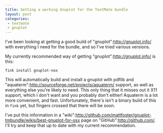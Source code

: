 ```yaml
--- 
title: Getting a working Gnuplot for the TextMate bundle
layout: post
categories: 
 - textmate
 - gnuplot
---
```

I've been looking at getting a good build of "gnuplot":http://gnuplot.info/ with everything I need for the bundle, and so I've tried various versions. 

My currently recommended way of getting "gnuplot":http://gnuplot.info/ is this:

    fink install gnuplot-nox
    
This will automatically build and install a gnuplot with pdflib and "aquaterm":http://sourceforge.net/projects/aquaterm/ support, as well as everything else you're likely to need. This only thing that it misses out it X11 support, which I don't want and you probably don't either! Aquaterm is a lot more convenient, and fast. Unfortunately, there's isn't a binary build of this in `fink` yet, but fingers crossed that there will be soon.

I've put this information in a "wiki":http://github.com/mattfoster/gnuplot-tmbundle/wikis/best-gnuplot-for-osx page on "GitHub":http://github.com/. I'll try and keep that up to date with my current recommendation. 
